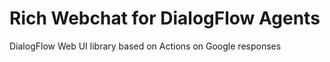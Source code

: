 # Rich Webchat for DialogFlow Agents
DialogFlow Web UI library based on Actions on Google responses
